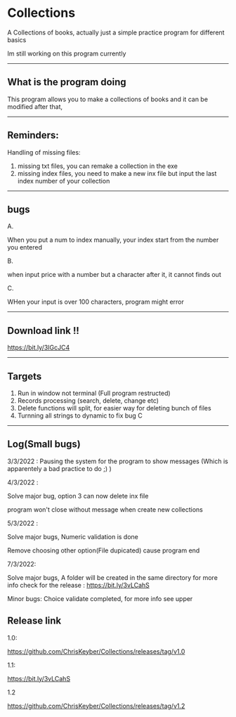 # Collections
A Collections of books, actually just a simple practice program for different basics


Im still working on this program currently

-------------------------------------------------------------------------------------------------


What is the program doing
--------------------------
This program allows you to make a collections of books and it can be modified after that,


-------------------------------------------------------------------------------------------------


Reminders:
-------------------

Handling of missing files:
1. missing txt files, you can remake a collection in the exe
2. missing index files, you need to make a new inx file but input the last index number of your collection

-------------------------------------------------------------------------------------------------
bugs
----



A.


When you put a num to index manually, your index start from the number you entered

B.


when input price with a number but a character after it, it cannot finds out

C.

WHen your input is over 100 characters, program might error

-------------------------------------------------------------------------------------------------


Download link !!
-----------------

https://bit.ly/3IGcJC4


-------------------------------------------------------------------------------------------------


Targets
---------
1. Run in window not terminal (Full program restructed)
2. Records processing (search, delete, change etc)
3. Delete functions will split, for easier way for deleting bunch of files 
4. Turnning all strings to dynamic to fix bug C




-------------------------------------------------------------------------------------------------


Log(Small bugs)
----
3/3/2022 : Pausing the system for the program to show messages (Which is apparentely a bad practice to do ;) )


4/3/2022 : 


Solve major bug, option 3 can now delete inx file 


program won't close without message when create new collections

5/3/2022 :

Solve major bugs, Numeric validation is done


Remove choosing other option(File dupicated) cause program end

7/3/2022:

Solve major bugs, A folder will be created in the same directory for more info check for the release : https://bit.ly/3vLCahS


Minor bugs: Choice validate completed, for more info see upper

Release link
------------
1.0:

https://github.com/ChrisKeyber/Collections/releases/tag/v1.0

1.1:

https://bit.ly/3vLCahS

1.2


https://github.com/ChrisKeyber/Collections/releases/tag/v1.2
